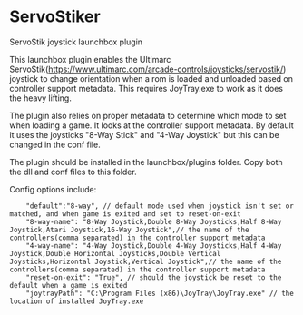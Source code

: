 # ServoStiker
ServoStik joystick launchbox plugin

This launchbox plugin enables the Ultimarc ServoStik(https://www.ultimarc.com/arcade-controls/joysticks/servostik/) joystick to change orientation when a rom is loaded and unloaded based on controller support metadata. This requires JoyTray.exe to work as it does the heavy lifting.

The plugin also relies on proper metadata to determine which mode to set when loading a game. It looks at the controller support metadata. By default it uses the joysticks "8-Way Stick" and "4-Way Joystick" but this can be changed in the conf file.

The plugin should be installed in the launchbox/plugins folder. Copy both the dll and conf files to this folder.

Config options include:
```
	"default":"8-way", // default mode used when joystick isn't set or matched, and when game is exited and set to reset-on-exit
	"8-way-name": "8-Way Joystick,Double 8-Way Joysticks,Half 8-Way Joystick,Atari Joystick,16-Way Joystick",// the name of the controllers(comma separated) in the controller support metadata
	"4-way-name": "4-Way Joystick,Double 4-Way Joysticks,Half 4-Way Joystick,Double Horizontal Joysticks,Double Vertical Joysticks,Horizontal Joystick,Vertical Joystick",// the name of the controllers(comma separated) in the controller support metadata
	"reset-on-exit": "True", // should the joystick be reset to the default when a game is exited
	"joytrayPath": "C:\Program Files (x86)\JoyTray\JoyTray.exe" // the location of installed JoyTray.exe
  ```
